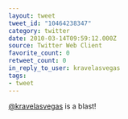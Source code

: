 ```yaml
---
layout: tweet
tweet_id: "10464238347"
category: twitter
date: 2010-03-14T09:59:12.000Z
source: Twitter Web Client
favorite_count: 0
retweet_count: 0
in_reply_to_user: kravelasvegas
tags:
- tweet
---
```


[@kravelasvegas](https://twitter.com/@kravelasvegas) is a blast!
